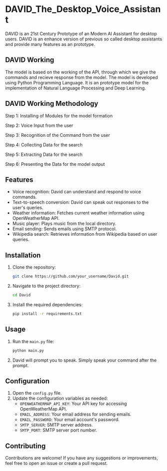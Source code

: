 # DAVID_The_Desktop_Voice_Assistant
DAVID is an 21st Century Prototype of an Modern AI Assistant for desktop users.
DAVID is an enhance version of previous so called desktop assistants and provide many features as an prototype.

## DAVID Working
The model is based on the working of the API, through which we give the commands and recieve response from the model.
The model is developed using Python Programming Language.
It is an prototype model for the implementation of Natural Language Processing and Deep Learning.
## DAVID Working Methodology
Step 1: Installing of Modules for the model formation

Step 2: Voice Input from the user

Step 3: Recognition of the Command from the user

Step 4: Collecting Data for the search

Step 5: Extracting Data for the search

Step 6: Presenting the Data for the model output

## Features
- Voice recognition: David can understand and respond to voice commands.
- Text-to-speech conversion: David can speak out responses to the user's queries.
- Weather information: Fetches current weather information using OpenWeatherMap API.
- Music player: Plays music from the local directory.
- Email sending: Sends emails using SMTP protocol.
- Wikipedia search: Retrieves information from Wikipedia based on user queries.

## Installation
1. Clone the repository:
   ```bash
   git clone https://github.com/your_username/David.git
   ```
2. Navigate to the project directory:
   ```bash
   cd David
   ```
3. Install the required dependencies:
   ```bash
   pip install -r requirements.txt
   ```

## Usage
1. Run the `main.py` file:
   ```bash
   python main.py
   ```
2. David will prompt you to speak. Simply speak your command after the prompt.

## Configuration
1. Open the `config.py` file.
2. Update the configuration variables as needed:
   - `OPENWEATHERMAP_API_KEY`: Your API key for accessing OpenWeatherMap API.
   - `EMAIL_ADDRESS`: Your email address for sending emails.
   - `EMAIL_PASSWORD`: Your email account's password.
   - `SMTP_SERVER`: SMTP server address.
   - `SMTP_PORT`: SMTP server port number.

## Contributing
Contributions are welcome! If you have any suggestions or improvements, feel free to open an issue or create a pull request.

